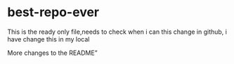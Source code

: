 # best-repo-ever

This is the ready only file,needs to check when i can this change in github, i have change this in my local

More changes to the README”